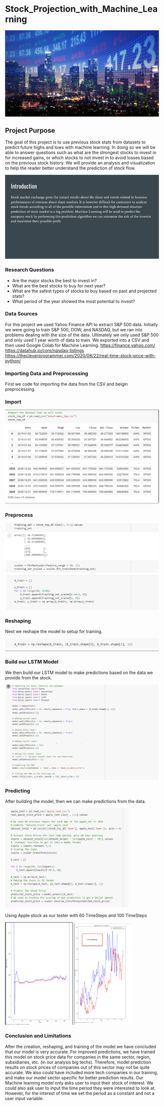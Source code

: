 # Stock_Projection_with_Machine_Learning

<img src="/templates/images/stock_main.jpg" alt="Stock Projection with Machine Learning and LSTM"/>

## Project Purpose

The goal of this project is to use previous stock stats from datasets to predict future highs and lows with machine learning. In doing so we will be able to answer questions such as what are the strongest stocks to invest in for increased gains, or which stocks to not invest in to avoid losses based on the previous stock history. We will provide an analysis and visualization to help the reader better understand the prediction of stock flow.

<img src="/templates/images/stock_project_intro.png" alt="Stock Project Intro"/>

### Research Questions
* Are the major stocks the best to invest in? 
* What are the best stocks to buy for next year? 
* What are the safest types of stocks to buy based on past and projected stats? 
* What period of the year showed the most potential to invest?

### Data Sources
For this project we used Yahoo Finance API to extract S&P 500 data. Initially we were going to train S&P 500, DOW, and NASDAQ, but we ran into problems dealing with the size of the data. Ultimately we only used S&P 500 and only used 1 year worth of data to train. We exported into a CSV and then used Google Colab for Machine Learning.
https://finance.yahoo.com/
https://datahub.io/core/nasdaq-listings
https://thecleverprogrammer.com/2020/08/22/real-time-stock-price-with-python/

### Importing Data and Preprocessing
First we code for importing the data from the CSV and beigin preprocessing.

### Import

<img src="/templates/images/import_csv.png" alt="Import Data"/>

### Preprocess

<img src="/templates/images/preprocessing.png" alt="Preprocessing"/>

### Reshaping
Next we reshape the model to setup for training.

<img src="/templates/images/reshape.png" alt="reshape"/>

### Build our LSTM Model
We then build our LSTM model to make predictions based on the data we provide from the stock.

<img src="/templates/images/build_model.png" alt="build model"/>

### Predicting
After building the model, then we can make predictions from the data.

<img src="/templates/images/predicting.png" alt="predicting"/>

Using Apple stock as our tester with 60 TimeSteps and 100 TimeSteps

<img src="/templates/images/60apple.png" alt="60 TimeSteps"/>

<img src="/templates/images/100apple.png" alt="100 TimeSteps"/>

### Conclusion and Limitations
After the creation, reshaping, and training of the model we have concluded that our model is very accurate. For improved predictions, we have trained this model on stock price data for companies in the same sector, region, subsidiaries, etc. (in our analysis big techs). Therefore, model prediction results on stock prices of companies out of this sector may not be quite accurate. We also could have included more tech companies in our training, and make our model sector specific for better prediction results. Our Machine learning model only asks user to input their stock of interest. We could also ask user to input the time period they were interested to look at. However, for the interest of time we set the period as a constant and not a user input variable.